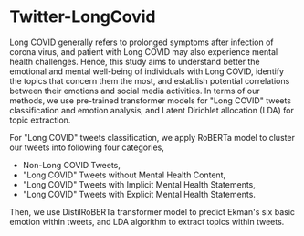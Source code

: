 # Twitter-LongCovid
Long COVID generally refers to prolonged symptoms after infection of corona virus, and patient with Long COVID may also experience mental health challenges. Hence, this study aims to understand
better the emotional and mental well-being of individuals with Long COVID, identify the topics that concern them the most, and establish potential correlations between their emotions and social media activities. In terms of our methods, we use pre-trained transformer models for "Long COVID" tweets classification and emotion analysis, and Latent Dirichlet allocation (LDA) for topic extraction. 

For "Long COVID" tweets classification, we apply RoBERTa model to cluster our tweets into following four categories,
- Non-Long COVID Tweets,
- "Long COVID" Tweets without Mental Health Content,
- "Long COVID" Tweets with Implicit Mental Health Statements,
- "Long COVID" Tweets with Explicit Mental Health Statements.

Then, we use DistilRoBERTa transformer model to predict Ekman's six basic emotion within tweets, and LDA algorithm to extract topics within tweets.
